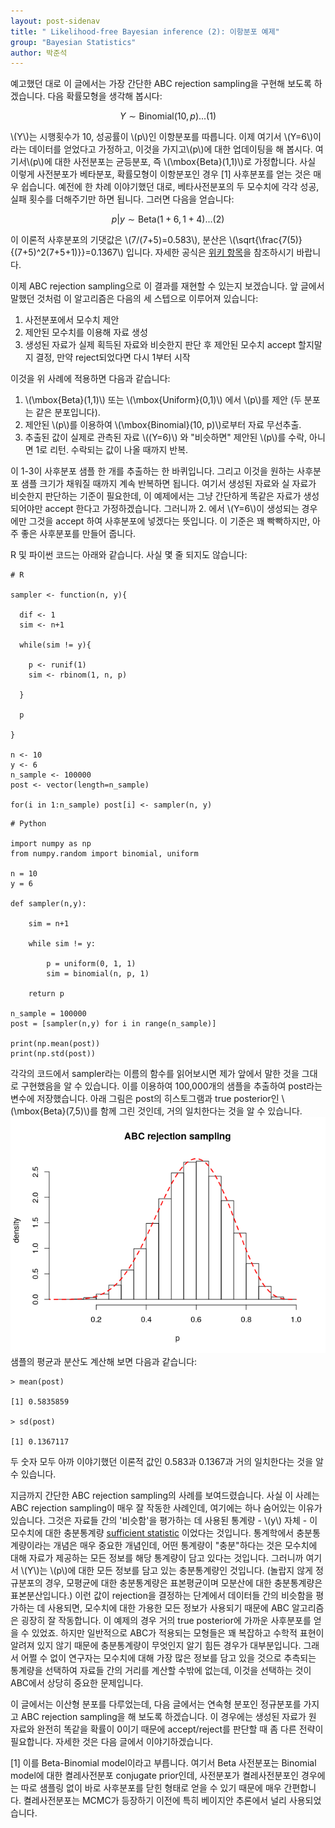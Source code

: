 ```yaml
---
layout: post-sidenav
title: " Likelihood-free Bayesian inference (2): 이항분포 예제"
group: "Bayesian Statistics"
author: 박준석
---
```


예고했던 대로 이 글에서는 가장 간단한 ABC rejection sampling을 구현해 보도록 하겠습니다. 다음 확률모형을 생각해 봅시다:

$$Y \sim \mbox{Binomial}(10, p) ... (1)$$

\\(Y\\)는 시행횟수가 10, 성공률이 \\(p\\)인 이항분포를 따릅니다. 이제 여기서 \\(Y=6\\)이라는 데이터를 얻었다고 가정하고, 이것을 가지고\\(p\\)에 대한 업데이팅을 해 봅시다. 여기서\\(p\\)에 대한 사전분포는 균등분포, 즉 \\(\mbox{Beta}(1,1)\\)로 가정합니다. 사실 이렇게 사전분포가 베타분포, 확률모형이 이항분포인 경우 [1] 사후분포를 얻는 것은 매우 쉽습니다. 예전에 한 차례 이야기했던 대로, 베타사전분포의 두 모수치에 각각 성공, 실패 횟수를 더해주기만 하면 됩니다. 그러면 다음을 얻습니다:

$$p|y \sim \mbox{Beta}(1+6,1+4)... (2)$$

이 이론적 사후분포의 기댓값은 \\(7/(7+5)=0.583\\), 분산은 \\(\sqrt{\frac{7(5)}{(7+5)^2(7+5+1)}}=0.1367\\) 입니다. 자세한 공식은 <a href="https://en.wikipedia.org/wiki/Beta_distribution">위키 항목</a>을 참조하시기 바랍니다. 

이제 ABC rejection sampling으로 이 결과를 재현할 수 있는지 보겠습니다. 앞 글에서 말했던 것처럼 이 알고리즘은 다음의 세 스텝으로 이루어져 있습니다:

1. 사전분포에서 모수치 제안
2. 제안된 모수치를 이용해 자료 생성
3. 생성된 자료가 실제 획득된 자료와 비슷한지 판단 후 제안된 모수치 accept 할지말지 결정, 만약 reject되었다면 다시 1부터 시작

이것을 위 사례에 적용하면 다음과 같습니다:

1. \\(\mbox{Beta}(1,1)\\) 또는 \\(\mbox{Uniform}(0,1)\\) 에서 \\(p\\)를 제안 (두 분포는 같은 분포입니다).
2. 제안된 \\(p\\)를 이용하여 \\(\mbox{Binomial}(10, p)\\)로부터 자료 무선추출.
3. 추출된 값이 실제로 관측된 자료 \\((Y=6)\\) 와 "비슷하면" 제안된 \\(p\\)를 수락, 아니면 1로 리턴. 수락되는 값이 나올 때까지 반복.

이 1-3이 사후분포 샘플 한 개를 추출하는 한 바퀴입니다. 그리고 이것을 원하는 사후분포 샘플 크기가 채워질 때까지 계속 반복하면 됩니다. 여기서 생성된 자료와 실 자료가 비슷한지 판단하는 기준이 필요한데, 이 예제에서는 그냥 간단하게 똑같은 자료가 생성되어야만 accept 한다고 가정하겠습니다. 그러니까 2. 에서 \\(Y=6\\)이 생성되는 경우에만 그것을 accept 하여 사후분포에 넣겠다는 뜻입니다. 이 기준은 꽤 빡빡하지만, 아주 좋은 사후분포를 만들어 줍니다.

R 및 파이썬 코드는 아래와 같습니다. 사실 몇 줄 되지도 않습니다:

```{r}
# R

sampler <- function(n, y){
  
  dif <- 1
  sim <- n+1
  
  while(sim != y){
    
    p <- runif(1)
    sim <- rbinom(1, n, p)

  }
  
  p
  
}

n <- 10
y <- 6
n_sample <- 100000
post <- vector(length=n_sample)

for(i in 1:n_sample) post[i] <- sampler(n, y)
```
```{python}
# Python

import numpy as np
from numpy.random import binomial, uniform

n = 10
y = 6

def sampler(n,y):
    
    sim = n+1
    
    while sim != y:
        
        p = uniform(0, 1, 1)
        sim = binomial(n, p, 1)
        
    return p

n_sample = 100000
post = [sampler(n,y) for i in range(n_sample)]
    
print(np.mean(post))
print(np.std(post))
```
각각의 코드에서 sampler라는 이름의 함수를 읽어보시면 제가 앞에서 말한 것을 그대로 구현했음을 알 수 있습니다. 이를 이용하여 100,000개의 샘플을 추출하여 post라는 변수에 저장했습니다. 아래 그림은 post의 히스토그램과 true posterior인 \\(\mbox{Beta}(7,5)\\)를 함께 그린 것인데, 거의 일치한다는 것을 알 수 있습니다. 
<img src="https://raw.githubusercontent.com/bayestour/blog/master/images/posts/bin.png">
샘플의 평균과 분산도 계산해 보면 다음과 같습니다:
```{r}
> mean(post)

[1] 0.5835859

> sd(post)

[1] 0.1367117
```
두 숫자 모두 아까 이야기했던 이론적 값인 0.583과 0.1367과 거의 일치한다는 것을 알 수 있습니다.

지금까지 간단한 ABC rejection sampling의 사례를 보여드렸습니다. 사실 이 사례는 ABC rejection sampling이 매우 잘 작동한 사례인데, 여기에는 하나 숨어있는 이유가 있습니다. 그것은 자료들 간의 '비슷함'을 평가하는 데 사용된 통계량 - \\(y\\) 자체 - 이 모수치에 대한 충분통계량 <a href=”https://en.wikipedia.org/wiki/Sufficient_statistic”>sufficient statistic</a> 이었다는 것입니다. 통계학에서 충분통계량이라는 개념은 매우 중요한 개념인데, 어떤 통계량이 "충분"하다는 것은 모수치에 대해 자료가 제공하는 모든 정보를 해당 통계량이 담고 있다는 것입니다. 그러니까 여기서 \\(Y\\)는 \\(p\\)에 대한 모든 정보를 담고 있는 충분통계량인 것입니다. (놀랍지 않게 정규분포의 경우, 모평균에 대한 충분통계량은 표본평균이며 모분산에 대한 충분통계량은 표본분산입니다.) 이런 값이 rejection을 결정하는 단계에서 데이터들 간의 비슷함을 평가하는 데 사용되면, 모수치에 대한 가용한 모든 정보가 사용되기 때문에 ABC 알고리즘은 굉장히 잘 작동합니다. 이 예제의 경우 거의 true posterior에 가까운 사후분포를 얻을 수 있었죠. 하지만 일반적으로 ABC가 적용되는 모형들은 꽤 복잡하고 수학적 표현이 알려져 있지 않기 때문에 충분통계량이 무엇인지 알기 힘든 경우가 대부분입니다. 그래서 어쩔 수 없이 연구자는 모수치에 대해 가장 많은 정보를 담고 있을 것으로 추측되는 통계량을 선택하여 자료들 간의 거리를 계산할 수밖에 없는데, 이것을 선택하는 것이 ABC에서 상당히 중요한 문제입니다. 

이 글에서는 이산형 분포를 다루었는데, 다음 글에서는 연속형 분포인 정규분포를 가지고 ABC rejection sampling을 해 보도록 하겠습니다. 이 경우에는 생성된 자료가 원 자료와 완전히 똑같을 확률이 0이기 때문에 accept/reject를 판단할 때 좀 다른 전략이 필요합니다. 자세한 것은 다음 글에서 이야기하겠습니다.

[1] 이를 Beta-Binomial model이라고 부릅니다. 여기서 Beta 사전분포는 Binomial model에 대한 켤레사전분포 conjugate prior인데, 사전분포가 켤레사전분포인 경우에는 따로 샘플링 없이 바로 사후분포를 닫힌 형태로 얻을 수 있기 때문에 매우 간편합니다. 켤레사전분포는 MCMC가 등장하기 이전에 특히 베이지안 추론에서 널리 사용되었습니다.
